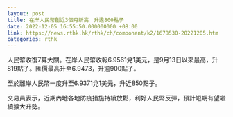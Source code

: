 ```yaml
---
layout: post
title: 在岸人民幣創近3個月新高　升逾800點子
date: 2022-12-05 16:55:50.000000000 +08:00
link: https://news.rthk.hk/rthk/ch/component/k2/1678530-20221205.htm
categories: rthk
---
```


人民幣收復7算大關。在岸人民幣收報6.9561兌1美元，是9月13日以來最高，升819點子。匯價最高升至6.9473，升逾900點子。

至於離岸人民幣一度升至6.9371兌1美元，升近850點子。

交易員表示，近期內地各地防疫措施持續放鬆，利好人民幣反彈，預計短期有望繼續擴大升勢。
